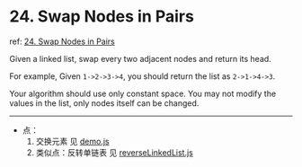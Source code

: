 # 24. Swap Nodes in Pairs

ref: [24. Swap Nodes in Pairs](https://leetcode.com/problems/swap-nodes-in-pairs/)

Given a linked list, swap every two adjacent nodes and return its head.

For example,
Given `1->2->3->4`, you should return the list as `2->1->4->3`.

Your algorithm should use only constant space. You may not modify the values in the list, only nodes itself can be changed.

***

* 点：
    1. 交换元素
    见 [demo.js](https://github.com/cardaminexhz/cardaminexhz.github.io/blob/master/practiceDemo/algorithms/leetcode/24-Swap%20Nodes%20in%20Pairs/demo.js)
    2. 类似点：反转单链表
    见 [reverseLinkedList.js](https://github.com/cardaminexhz/cardaminexhz.github.io/blob/master/practiceDemo/algorithms/leetcode/21-Merge%20Two%20Sorted%20Lists/reverseLinkedList.js)